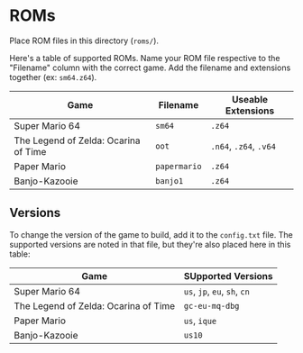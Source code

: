 # ROMs
Place ROM files in this directory (`roms/`).

Here's a table of supported ROMs. Name your ROM file respective to the "Filename" column with the correct game. Add the filename and extensions together (ex: `sm64.z64`).

| Game                                | Filename    | Useable Extensions    |
|-------------------------------------|-------------|-----------------------|
| Super Mario 64                      | `sm64`      | `.z64`                |
| The Legend of Zelda: Ocarina of Time| `oot`       | `.n64`, `.z64`, `.v64`|
| Paper Mario                         | `papermario`| `.z64`                |
| Banjo-Kazooie                       | `banjo1`    | `.z64`                |

## Versions
To change the version of the game to build, add it to the `config.txt` file. The supported versions are noted in that file, but they're also placed here in this table:

| Game                                | SUpported Versions           |
|-------------------------------------|------------------------------|
| Super Mario 64                      | `us`, `jp`, `eu`, `sh`, `cn` |
| The Legend of Zelda: Ocarina of Time| `gc-eu-mq-dbg`               |
| Paper Mario                         | `us`, `ique`                 |
| Banjo-Kazooie                       | `us10`                       |
